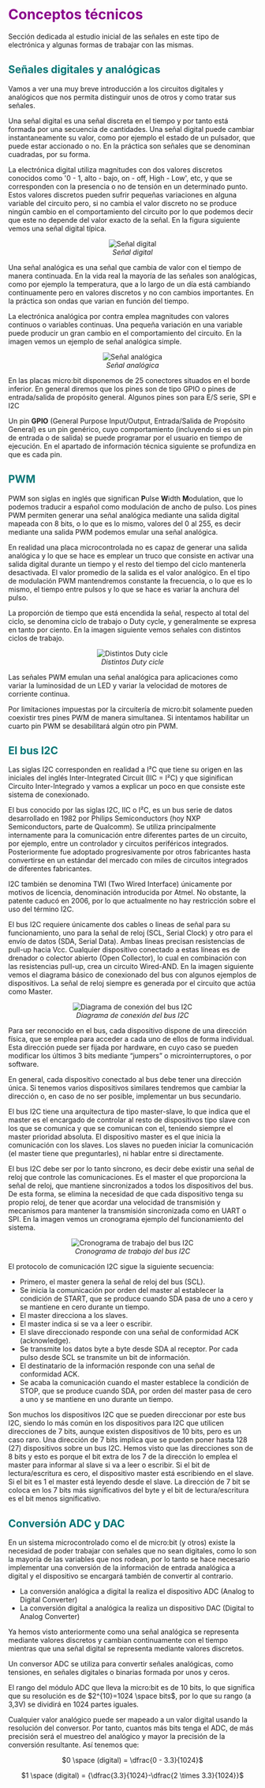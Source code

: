 # <FONT COLOR=#8B008B>Conceptos técnicos</font>
Sección dedicada al estudio inicial de las señales en este tipo de electrónica y algunas formas de trabajar con las mismas.

## <FONT COLOR=#007575>**Señales digitales y analógicas**</font>
Vamos a ver una muy breve introducción a los circuitos digitales y analógicos que nos permita distinguir unos de otros y como tratar sus señales.

Una señal digital es una señal discreta en el tiempo y por tanto está formada por una secuencia de cantidades. Una señal digital puede cambiar instantaneamente su valor, como por ejemplo el estado de un pulsador, que puede estar accionado o no. En la práctica son señales que se denominan cuadradas, por su forma.

La electrónica digital utiliza magnitudes con dos valores discretos conocidos como '0 - 1, alto - bajo, on - off, High - Low', etc, y que se corresponden con la presencia o no de tensión en un determinado punto. Estos valores discretos pueden sufrir pequeñas variaciones en alguna variable del circuito pero, si no cambia el valor discreto no se produce ningún cambio en el comportamiento del circuito por lo que podemos decir que este no depende del valor exacto de la señal. En la figura siguiente vemos una señal digital típica.

<center>

![Señal digital](../img/conceptos/signals/s_digit.png)  
*Señal digital*

</center>

Una señal analógica es una señal que cambia de valor con el tiempo de manera continuada. En la vida real la mayoría de las señales son analógicas, como por ejemplo la temperatura, que a lo largo de un día está cambiando continuamente pero en valores discretos y no con cambios importantes. En la práctica son ondas que varian en función del tiempo.

La electrónica analógica por contra emplea magnitudes con valores continuos o variables continuas. Una pequeña variación en una variable puede producir un gran cambio en el comportamiento del circuito. En la imagen vemos un ejemplo de señal analógica simple.

<center>

![Señal analógica](../img/conceptos/signals/s_analog.png)  
*Señal analógica*

</center>

En las placas micro:bit disponemos de 25 conectores situados en el borde inferior. En general diremos que los pines son de tipo GPIO o pines de entrada/salida de propósito general. Algunos pines son para E/S serie, SPI e I2C

Un pin **GPIO** (General Purpose Input/Output, Entrada/Salida de Propósito General) es un pin genérico, cuyo comportamiento (incluyendo si es un pin de entrada o de salida) se puede programar por el usuario en tiempo de ejecución. En el apartado de información técnica siguiente se profundiza en que es cada pin.

## <FONT COLOR=#007575>**PWM**</font>
PWM son siglas en inglés que significan <b>P</b>ulse <b>W</b>idth <b>M</b>odulation, que lo podemos traducir a español como modulación de ancho de pulso. Los pines PWM permiten generar una señal analógica mediante una salida digital mapeada con 8 bits, o lo que es lo mismo, valores del 0 al 255, es decir mediante una salida PWM podemos emular una señal analógica.

En realidad una placa microcontrolada no es capaz de generar una salida analógica y lo que se hace es emplear un truco que consiste en activar una salida digital durante un tiempo y el resto del tiempo del ciclo mantenerla desactivada. El valor promedio de la salida es el valor analógico. En el tipo de modulación PWM mantendremos constante la frecuencia, o lo que es lo mismo, el tiempo entre pulsos y lo que se hace es variar la anchura del pulso.

La proporción de tiempo que está encendida la señal, respecto al total del ciclo, se denomina ciclo de trabajo o Duty cycle, y generalmente se expresa en tanto por ciento. En la imagen siguiente vemos señales con distintos ciclos de trabajo.

<center>

![Distintos Duty cicle](../img/conceptos/signals/Duty.png)  
*Distintos Duty cicle*

</center>

Las señales PWM emulan una señal analógica para aplicaciones como variar la luminosidad de un LED y variar la velocidad de motores de corriente continua.

Por limitaciones impuestas por la circuitería de micro:bit solamente pueden coexistir tres pines PWM de manera simultanea. Si intentamos habilitar un cuarto pin PWM se desabilitará algún otro pin PWM.

## <FONT COLOR=#007575>**El bus I2C**</font>
Las siglas I2C corresponden en realidad a I²C que tiene su origen en las iniciales del inglés Inter-Integrated Circuit (IIC = I²C) y que siginifican Circuito Inter-Integrado y vamos a explicar un poco en que consiste este sistema de conexionado.

El bus conocido por las siglas I2C, IIC o I²C, es un bus serie de datos desarrollado en 1982 por Philips Semiconductors (hoy NXP Semiconductors, parte de Qualcomm). Se utiliza principalmente internamente para la comunicación entre diferentes partes de un circuito, por ejemplo, entre un controlador y circuitos periféricos integrados. Posteriormente fue adoptado progresivamente por otros fabricantes hasta convertirse en un estándar del mercado con miles de circuitos integrados de diferentes fabricantes.

I2C también se denomina TWI (Two Wired Interface) únicamente por motivos de licencia, denominación introducida por Atmel. No obstante, la patente caducó en 2006, por lo que actualmente no hay restricción sobre el uso del término I2C.

El bus I2C requiere únicamente dos cables o lineas de señal para su funcionamiento, uno para la señal de reloj (SCL, Serial Clock) y otro para el envío de datos (SDA, Serial Data). Ambas líneas precisan resistencias de pull-up hacia Vcc. Cualquier dispositivo conectado a estas líneas es de drenador o colector abierto (Open Collector), lo cual en combinación con las resistencias pull-up, crea un circuito Wired-AND. En la imagen siguiente vemos el diagrama básico de conexionado del bus con algunos ejemplos de dispositivos. La señal de reloj siempre es generada por el circuito que actúa como Master.

<center>

![Diagrama de conexión del bus I2C](../img/conceptos/signals/i2c.png)  
*Diagrama de conexión del bus I2C*

</center>

Para ser reconocido en el bus, cada dispositivo dispone de una dirección física, que se emplea para acceder a cada uno de ellos de forma individual. Esta dirección puede ser fijada por hardware, en cuyo caso se pueden modificar los últimos 3 bits mediante “jumpers” o microinterruptores, o por software.

En general, cada dispositivo conectado al bus debe tener una dirección única. Si tenemos varios dispositivos similares tendremos que cambiar la dirección o, en caso de no ser posible, implementar un bus secundario.

El bus I2C tiene una arquitectura de tipo master-slave, lo que indica que el master es el encargado de controlar al resto de dispositivos tipo slave con los que se comunica y que se comunican con el, teniendo siempre el master prioridad absoluta. El dispositivo master es el que inicia la comunicación con los slaves. Los slaves no pueden iniciar la comunicación (el master tiene que preguntarles), ni hablar entre si directamente.

El bus I2C debe ser por lo tanto síncrono, es decir debe existir una señal de reloj que controle las comunicaciones. Es el master el que proporciona la señal de reloj, que mantiene sincronizados a todos los dispositivos del bus. De esta forma, se elimina la necesidad de que cada dispositivo tenga su propio reloj, de tener que acordar una velocidad de transmisión y mecanismos para mantener la transmisión sincronizada como en UART o SPI. En la imagen vemos un cronograma ejemplo del funcionamiento del sistema.

<center>

![Cronograma de trabajo del bus I2C](../img/conceptos/signals/crono-iic.png)  
*Cronograma de trabajo del bus I2C*

</center>

El protocolo de comunicación I2C sigue la siguiente secuencia:

>
* Primero, el master genera la señal de reloj del bus (SCL).
* Se inicia la comunicación por orden del master al establecer la condición de START, que se produce cuando SDA pasa de uno a cero y se mantiene en cero durante un tiempo.
* El master direcciona a los slaves.
* El master indica si se va a leer o escribir.
* El slave direccionado responde con una señal de conformidad ACK (acknowledge).
* Se transmite los datos byte a byte desde SDA al receptor. Por cada pulso desde SCL se transmite un bit de información.
* El destinatario de la información responde con una señal de conformidad ACK.
* Se acaba la comunicación cuando el master establece la condición de STOP, que se produce cuando SDA, por orden del master pasa de cero a uno y se mantiene en uno durante un tiempo.

Son muchos los dispositivos I2C que se pueden direccionar por este bus I2C, siendo lo más común en los dispositivos para I2C que utilicen direcciones de 7 bits, aunque existen dispositivos de 10 bits, pero es un caso raro. Una dirección de 7 bits implica que se pueden poner hasta 128 (27) dispositivos sobre un bus I2C. Hemos visto que las direcciones son de 8 bits y esto es porque el bit extra de los 7 de la dirección lo emplea el master para informar al slave si va a leer o escribir. Si el bit de lectura/escritura es cero, el dispositivo master está escribiendo en el slave. Si el bit es 1 el master está leyendo desde el slave. La dirección de 7 bit se coloca en los 7 bits más significativos del byte y el bit de lectura/escritura es el bit menos significativo.

## <FONT COLOR=#007575>**Conversión ADC y DAC**</font>
En un sistema microcontrolado como el de micro:bit (y otros) existe la necesidad de poder trabajar con señales que no sean digitales, como lo son la mayoría de las variables que nos rodean, por lo tanto se hace necesario implementar una conversión de la información de entrada analógica a digital y el dispositivo se encargará también de convertir al contrario.

* La conversión analógica a digital la realiza el dispositivo ADC (Analog to Digital Converter)
* La conversión digital a analógica la realiza un dispositivo DAC (Digital to Analog Converter)

Ya hemos visto anteriormente como una señal analógica se representa mediante valores discretos y cambian continuamente con el tiempo mientras que una señal digital se representa mediante valores discretos.

Un conversor ADC se utiliza para convertir señales analógicas, como tensiones, en señales digitales o binarias formada por unos y ceros.

El rango del módulo ADC que lleva la micro:bit es de 10 bits, lo que significa que su resolución es de $2^{10}=1024 \space bits$, por lo que su rango (a 3,3V) se dividirá en 1024 partes iguales.

Cualquier valor analógico puede ser mapeado a un valor digital usando la resolución del conversor. Por tanto, cuantos más bits tenga el ADC, de más precisión será el muestreo del analógico y mayor la precisión de la conversión resultante. Así tenemos que:

<center>
$0 \space (digital) = \dfrac{0 - 3.3}{1024}$

$1 \space (digital) = {\dfrac{3.3}{1024}-\dfrac{2 \times 3.3}{1024}}$
</center>
